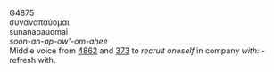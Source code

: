 G4875  
συναναπαύομαι  
sunanapauomai  
*soon-an-ap-ow‘-om-ahee*  
Middle voice from [4862](g4862) and [373](g0373) to *recruit* *oneself*
in company *with:* - refresh with.  
